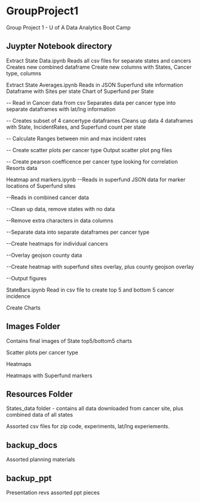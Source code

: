 # GroupProject1
Group Project 1 - U of A Data Analytics Boot Camp

## Juypter Notebook directory

Extract State Data.ipynb
  Reads all csv files for separate states and cancers
  Creates new combined dataframe
    Create new columns with States, Cancer type, columns

Extract State Averages.ipynb
    Reads in JSON Superfund site information
    Dataframe with Sites per state
    Chart of Superfund per State
    
-- Read in Cancer data from csv
    Separates data per cancer type into separate dataframes with lat/lng information
    
-- Creates subset of 4 cancertype dataframes
    Cleans up data
    4 dataframes with State, IncidentRates, and Superfund count per state
    
-- Calculate Ranges between min and max incident rates

-- Create scatter plots per cancer type
   Output scatter plot png files
   
-- Create pearson coefficence per cancer type looking for correlation
   Resorts data
   
Heatmap and markers.ipynb
  --Reads in superfund JSON data for marker locations of Superfund sites
  
  --Reads in combined cancer data 
  
  --Clean up data, remove states with no data
  
  --Remove extra characters in data columns
  
  --Separate data into separate dataframes per cancer type
  
  --Create heatmaps for individual cancers
  
  --Overlay geojson county data
  
  --Create heatmap with superfund sites overlay, plus county geojson overlay
  
  --Output figures

StateBars.ipynb
  Read in csv file to create top 5 and bottom 5 cancer incidence
  
  Create Charts
  
## Images Folder
  Contains final images of State top5/bottom5 charts
  
  Scatter plots per cancer type
  
  Heatmaps
  
  Heatmaps with Superfund markers
  
## Resources Folder
  States_data folder - contains all data downloaded from cancer site, plus combined data of all states
  
  Assorted csv files for zip code, experiments, lat/lng experiements.
  
## backup_docs
  Assorted planning materials

## backup_ppt
  Presentation revs assorted ppt pieces
